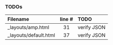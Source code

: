 ### TODOs
| Filename | line # | TODO
|:------|:------:|:------
| _layouts/amp.html | 31 | verify JSON
| _layouts/default.html | 37 | verify JSON